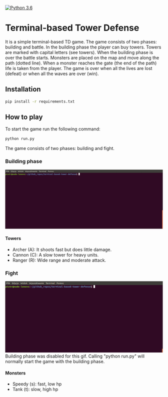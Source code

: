 [![Python 3.6](https://img.shields.io/badge/python-3.7.4-blue.svg)](https://www.python.org/downloads/release/python-360/)
# Terminal-based Tower Defense

It is a simple terminal-based TD game. The game consists of two phases: building and battle. In the building phase the player
can buy towers. Towers are marked with capital letters (see towers). When the building phase is over the battle starts. Monsters are placed on the map and move along the path (dotted line). When a monster reaches the gate (the end of the path) life is taken from the player.
The game is over when all the lives are lost (defeat) or when all the waves are over (win).

## Installation
```bash
pip install -r requirements.txt
```

## How to play
To start the game run the following command: 
```bash
python run.py
```

The game consists of two phases: building and fight.

### Building phase
![Alt Text](gifs/building_phase.gif)

#### Towers

- Archer (A): It shoots fast but does little damage.
- Cannon (C): A slow tower for heavy units.
- Ranger (R): Wide range and moderate attack.

### Fight
![Alt Text](gifs/battle.gif)
Building phase was disabled for this gif. Calling "python run.py" will normally start the game with the building phase.
#### Monsters

- Speedy (s): fast, low hp
- Tank (t): slow, high hp


